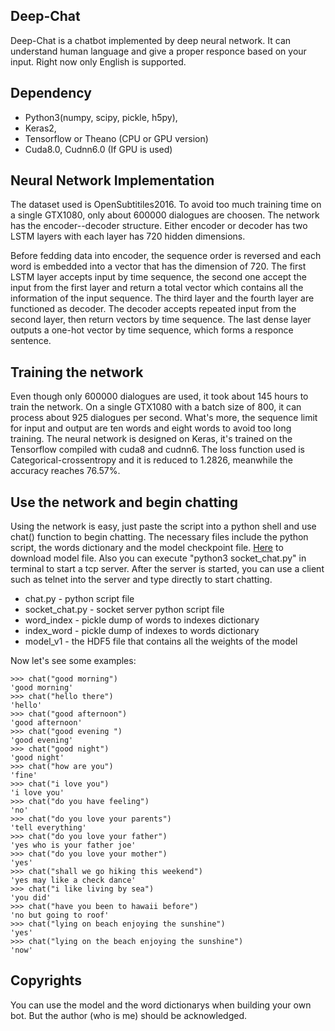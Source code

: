 ## Deep-Chat
Deep-Chat is a chatbot implemented by deep neural network. It can understand human language and give a proper responce based on your input. Right now only English is supported.

## Dependency
* Python3(numpy, scipy, pickle, h5py),
* Keras2,
* Tensorflow or Theano (CPU or GPU version)
* Cuda8.0, Cudnn6.0 (If GPU is used)

## Neural Network Implementation
The dataset used is OpenSubtitiles2016. To avoid too much training time on a single GTX1080, only about 600000 dialogues are choosen. The network has the encoder--decoder structure. Either encoder or decoder has two LSTM layers with each layer has 720 hidden dimensions. 

Before fedding data into encoder, the sequence order is reversed and each word is embedded into a vector that has the dimension of 720. The first LSTM layer accepts input by time sequence, the second one accept the input from the first layer and return a total vector which contains all the information of the input sequence. The third layer and the fourth layer are functioned as decoder. The decoder accepts repeated input from the second layer, then return vectors by time sequence. The last dense layer outputs a one-hot vector by time sequence, which forms a responce sentence. 

## Training the network
Even though only 600000 dialogues are used, it took about 145 hours to train the network. On a single GTX1080 with a batch size of 800, it can process about 925 dialogues per second. What's more, the sequence limit for input and output are ten words and eight words to avoid too long training. The neural network is designed on Keras, it's trained on the Tensorflow compiled with cuda8 and cudnn6. The loss function used is Categorical-crossentropy and it is reduced to 1.2826, meanwhile the accuracy reaches 76.57%. 

## Use the network and begin chatting
Using the network is easy, just paste the script into a python shell and use chat() function to begin chatting. The necessary files include the python script, the words dictionary and the model checkpoint file. [Here](https://www.dropbox.com/s/d6ywqa2qusuvmtz/model_v1?dl=0) to download model file. Also you can execute "python3 socket_chat.py" in terminal to start a tcp server. After the server is started, you can use a client such as telnet into the server and type directly to start chatting. 
* chat.py - python script file
* socket_chat.py - socket server python script file
* word_index - pickle dump of words to indexes dictionary
* index_word - pickle dump of indexes to words dictionary
* model_v1 - the HDF5 file that contains all the weights of the model

Now let's see some examples:
```
>>> chat("good morning")
'good morning'
>>> chat("hello there")
'hello'
>>> chat("good afternoon")
'good afternoon'
>>> chat("good evening ")
'good evening'
>>> chat("good night")
'good night'
>>> chat("how are you")
'fine'
>>> chat("i love you")
'i love you'
>>> chat("do you have feeling")
'no'
>>> chat("do you love your parents")
'tell everything'
>>> chat("do you love your father")
'yes who is your father joe'
>>> chat("do you love your mother")
'yes'
>>> chat("shall we go hiking this weekend")
'yes may like a check dance'
>>> chat("i like living by sea")
'you did'
>>> chat("have you been to hawaii before")
'no but going to roof'
>>> chat("lying on beach enjoying the sunshine")
'yes'
>>> chat("lying on the beach enjoying the sunshine")
'now'
```


## Copyrights
You can use the model and the word dictionarys when building your own bot. But the author (who is me) should be acknowledged. 
